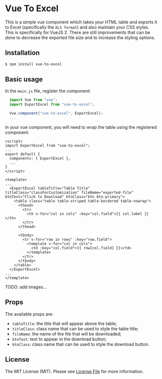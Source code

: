 # Vue To Excel

This is a simple vue component which takes your HTML table and exports it to Excel (specifically the `XLS format`) and also maintain your CSS styles. This is specifically for VueJS 2. There are still improvements that can be done to decrease the exported file size and to increase the styling options.


## Installation

```sh
$ npm install vue-to-excel
```

## Basic usage

In the `main.js` file, register the component:

```js
  import Vue from "vue";
  import ExportExcel from "vue-to-excel";

  Vue.component("vue-to-excel", ExportExcel);
  ...
```

In your vue component, you will need to wrap the table using the registered component:

```vue
<script>
import ExportExcel from "vue-to-excel";
...
export default {
  components: { ExportExcel },
  ...
}
</script>

<template>
...
  <ExportExcel tableTitle="Table Title" titleClass="classForCustomization" fileName="exported-file" btnText="Click to Download" btnClass="btn btn-primary">
    <table class="table table-striped table-bordered table-nowrap">
      <thead>
        <tr>
          <th v-for="col in cols" :key="col.field">{{ col.label }}</th>
        </tr>
      </thead>

      <tbody>
        <tr v-for="row in rows" :key="row.field">
          <template v-for="col in cols">
            <td :key="col.field">{{ row[col.field] }}</td>
          </template>
        </tr>
      </tbody>
    </table>
  </ExportExcel>
...
</template>
```

TODO: add images...

## Props

The available props are:

  - `tableTitle`: the title that will appear above the table;
  - `titleClass`: class name that can be used to style the table title;
  - `fileName`: the name of the file that will be downloaded;
  - `btnText`: text to appear in the download button;
  - `btnClass`: class name that can be used to style the download button.


## License

The MIT License (MIT). Please see [License File](LICENSE) for more information.